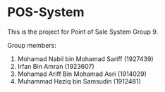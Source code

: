# POS-System

This is the project for Point of Sale System Group 9.

Group members:
1. Mohamad Nabil bin Mohamad Sariff (1927439)
2. Irfan Bin Amran (1923607)
3. Mohamad Ariff Bin Mohamad Asri (1914029)
4. Muhammad Haziq bin Samsudin (1912481) 
